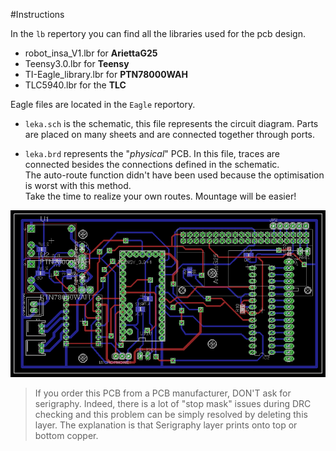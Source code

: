 #Instructions

In the `lb` repertory you can find all the libraries used for the pcb design.

*   robot_insa_V1.lbr for __AriettaG25__
*   Teensy3.0.lbr for __Teensy__
*   TI-Eagle_library.lbr for __PTN78000WAH__
*   TLC5940.lbr for the __TLC__


Eagle files are located in the `Eagle` reportory.

* `leka.sch` is the schematic, this file represents the circuit diagram.
Parts are placed on many sheets and are connected together through ports.


* `leka.brd` represents the "_physical_" PCB. In this file, traces are connected 
besides the connections defined in the schematic.   
The auto-route function didn't 
have been used because the optimisation is worst with this method.  
Take the time to realize your own routes. Mountage will be easier!

![](https://github.com/eiithel/PCB_english/blob/master/Images/board.png)

>If you order this PCB from a PCB manufacturer, DON'T ask for serigraphy.
Indeed, there is a lot of "stop mask" issues during DRC checking and this problem can be simply resolved by deleting this layer.
The explanation is that Serigraphy layer prints onto top or bottom copper.
